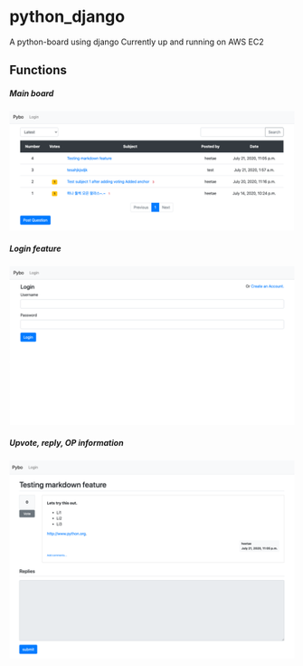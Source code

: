# python_django

A python-board using django
Currently up and running on AWS EC2

## Functions

##### Main board
![](readme_images/main.png)

##### Login feature
![](readme_images/login.png)

##### Upvote, reply, OP information 
![](readme_images/board.png)